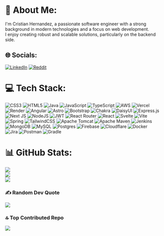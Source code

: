 # 💫 About Me:
I'm Cristian Hernandez, a passionate software engineer with a strong background in modern technologies and a focus on web development.<br>I enjoy creating robust and scalable solutions, particularly on the backend side.


## 🌐 Socials:
[![LinkedIn](https://img.shields.io/badge/LinkedIn-%230077B5.svg?logo=linkedin&logoColor=white)](https://linkedin.com/in/cristian-neftali-hernandez-ramirez-b17742221) [![Reddit](https://img.shields.io/badge/Reddit-%23FF4500.svg?logo=Reddit&logoColor=white)](https://reddit.com/user/M1000b) 

# 💻 Tech Stack:
![CSS3](https://img.shields.io/badge/css3-%231572B6.svg?style=flat&logo=css3&logoColor=white) ![HTML5](https://img.shields.io/badge/html5-%23E34F26.svg?style=flat&logo=html5&logoColor=white) ![Java](https://img.shields.io/badge/java-%23ED8B00.svg?style=flat&logo=openjdk&logoColor=white) ![JavaScript](https://img.shields.io/badge/javascript-%23323330.svg?style=flat&logo=javascript&logoColor=%23F7DF1E) ![TypeScript](https://img.shields.io/badge/typescript-%23007ACC.svg?style=flat&logo=typescript&logoColor=white) ![AWS](https://img.shields.io/badge/AWS-%23FF9900.svg?style=flat&logo=amazon-aws&logoColor=white) ![Vercel](https://img.shields.io/badge/vercel-%23000000.svg?style=flat&logo=vercel&logoColor=white) ![Render](https://img.shields.io/badge/Render-%46E3B7.svg?style=flat&logo=render&logoColor=white) ![Angular](https://img.shields.io/badge/angular-%23DD0031.svg?style=flat&logo=angular&logoColor=white) ![Astro](https://img.shields.io/badge/astro-%232C2052.svg?style=flat&logo=astro&logoColor=white) ![Bootstrap](https://img.shields.io/badge/bootstrap-%238511FA.svg?style=flat&logo=bootstrap&logoColor=white) ![Chakra](https://img.shields.io/badge/chakra-%234ED1C5.svg?style=flat&logo=chakraui&logoColor=white) ![DaisyUI](https://img.shields.io/badge/daisyui-5A0EF8?style=flat&logo=daisyui&logoColor=white) ![Express.js](https://img.shields.io/badge/express.js-%23404d59.svg?style=flat&logo=express&logoColor=%2361DAFB) ![Next JS](https://img.shields.io/badge/Next-black?style=flat&logo=next.js&logoColor=white) ![NodeJS](https://img.shields.io/badge/node.js-6DA55F?style=flat&logo=node.js&logoColor=white) ![JWT](https://img.shields.io/badge/JWT-black?style=flat&logo=JSON%20web%20tokens) ![React Router](https://img.shields.io/badge/React_Router-CA4245?style=flat&logo=react-router&logoColor=white) ![React](https://img.shields.io/badge/react-%2320232a.svg?style=flat&logo=react&logoColor=%2361DAFB) ![Svelte](https://img.shields.io/badge/svelte-%23f1413d.svg?style=flat&logo=svelte&logoColor=white) ![Vite](https://img.shields.io/badge/vite-%23646CFF.svg?style=flat&logo=vite&logoColor=white) ![Spring](https://img.shields.io/badge/spring-%236DB33F.svg?style=flat&logo=spring&logoColor=white) ![TailwindCSS](https://img.shields.io/badge/tailwindcss-%2338B2AC.svg?style=flat&logo=tailwind-css&logoColor=white) ![Apache Tomcat](https://img.shields.io/badge/apache%20tomcat-%23F8DC75.svg?style=flat&logo=apache-tomcat&logoColor=black) ![Apache Maven](https://img.shields.io/badge/Apache%20Maven-C71A36?style=flat&logo=Apache%20Maven&logoColor=white) ![Jenkins](https://img.shields.io/badge/jenkins-%232C5263.svg?style=flat&logo=jenkins&logoColor=white) ![MongoDB](https://img.shields.io/badge/MongoDB-%234ea94b.svg?style=flat&logo=mongodb&logoColor=white) ![MySQL](https://img.shields.io/badge/mysql-4479A1.svg?style=flat&logo=mysql&logoColor=white) ![Postgres](https://img.shields.io/badge/postgres-%23316192.svg?style=flat&logo=postgresql&logoColor=white) ![Firebase](https://img.shields.io/badge/firebase-%23039BE5.svg?style=flat&logo=firebase) ![Cloudflare](https://img.shields.io/badge/Cloudflare-F38020?style=flat&logo=Cloudflare&logoColor=white) ![Docker](https://img.shields.io/badge/docker-%230db7ed.svg?style=flat&logo=docker&logoColor=white) ![Jira](https://img.shields.io/badge/jira-%230A0FFF.svg?style=flat&logo=jira&logoColor=white) ![Postman](https://img.shields.io/badge/Postman-FF6C37?style=flat&logo=postman&logoColor=white) ![Gradle](https://img.shields.io/badge/Gradle-02303A.svg?style=flat&logo=Gradle&logoColor=white)
# 📊 GitHub Stats:
![](https://github-readme-stats.vercel.app/api?username=cr1st1anhernandez&theme=tokyonight&hide_border=false&include_all_commits=true&count_private=true)<br/>
![](https://github-readme-streak-stats.herokuapp.com/?user=cr1st1anhernandez&theme=tokyonight&hide_border=false)<br/>
![](https://github-readme-stats.vercel.app/api/top-langs/?username=cr1st1anhernandez&theme=tokyonight&hide_border=false&include_all_commits=true&count_private=true&layout=compact)

### ✍️ Random Dev Quote
![](https://quotes-github-readme.vercel.app/api?type=horizontal&theme=tokyonight)

### 🔝 Top Contributed Repo
![](https://github-contributor-stats.vercel.app/api?username=cr1st1anhernandez&limit=5&theme=tokyonight&combine_all_yearly_contributions=true)
